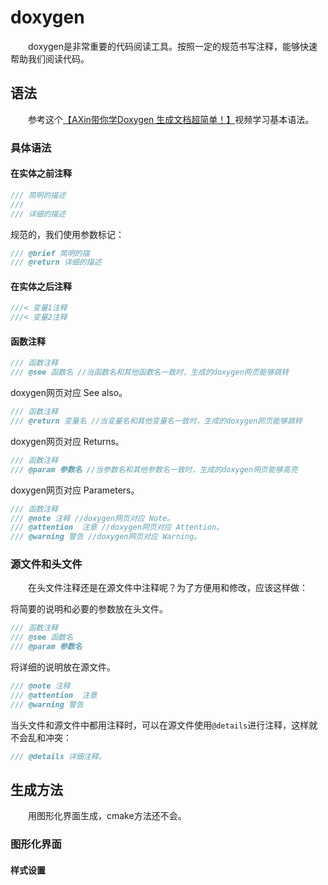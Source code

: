 # doxygen

&emsp;&emsp;doxygen是非常重要的代码阅读工具。按照一定的规范书写注释，能够快速帮助我们阅读代码。

## 语法

&emsp;&emsp;参考这个[【AXin带你学Doxygen 生成文档超简单！】]( https://www.bilibili.com/video/BV1ZE411F7kW/?p=4&share_source=copy_web&vd_source=6b55cb6788b1952e04c06b095d772810)视频学习基本语法。

### 具体语法

#### 在实体之前注释

```cpp
/// 简明的描述
///
/// 详细的描述
```

规范的，我们使用参数标记：

```cpp
/// @brief 简明的描
/// @return 详细的描述
```

#### 在实体之后注释

```cpp
///< 变量1注释
///< 变量2注释
```

#### 函数注释

```cpp
/// 函数注释
/// @see 函数名 //当函数名和其他函数名一致时，生成的doxygen网页能够跳转
```
doxygen网页对应 See also。

```cpp
/// 函数注释
/// @return 变量名 //当变量名和其他变量名一致时，生成的doxygen网页能够跳转
```
doxygen网页对应 Returns。

```cpp
/// 函数注释
/// @param 参数名 //当参数名和其他参数名一致时，生成的doxygen网页能够高亮
```
doxygen网页对应 Parameters。

```cpp
/// 函数注释
/// @note 注释 //doxygen网页对应 Note。
/// @attention  注意 //doxygen网页对应 Attention。
/// @warning 警告 //doxygen网页对应 Warning。
```

### 源文件和头文件

&emsp;&emsp;在头文件注释还是在源文件中注释呢？为了方便用和修改，应该这样做：

将简要的说明和必要的参数放在头文件。

```cpp
/// 函数注释
/// @see 函数名 
/// @param 参数名 
```

将详细的说明放在源文件。

```cpp
/// @note 注释 
/// @attention  注意 
/// @warning 警告 
```

当头文件和源文件中都用注释时，可以在源文件使用`@details`进行注释，这样就不会乱和冲突：
```cpp
/// @details 详细注释。 
```

## 生成方法

&emsp;&emsp;用图形化界面生成，cmake方法还不会。

### 图形化界面

#### 样式设置

